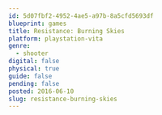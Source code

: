 ```yaml
---
id: 5d07fbf2-4952-4ae5-a97b-8a5cfd5693df
blueprint: games
title: Resistance: Burning Skies
platform: playstation-vita
genre:
  - shooter
digital: false
physical: true
guide: false
pending: false
posted: 2016-06-10
slug: resistance-burning-skies
---
```

